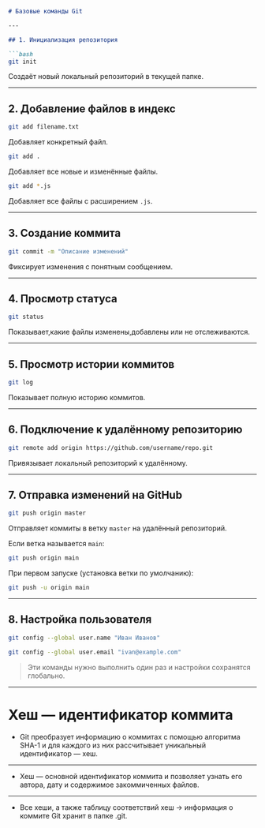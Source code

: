
```markdown
# Базовые команды Git

---

## 1. Инициализация репозитория

```bash
git init
```
Создаёт новый локальный репозиторий в текущей папке.

---

## 2. Добавление файлов в индекс

```bash
git add filename.txt
```
Добавляет конкретный файл.

```bash
git add .
```
Добавляет все новые и изменённые файлы.

```bash
git add *.js
```
Добавляет все файлы с расширением `.js`.

---

## 3. Создание коммита

```bash
git commit -m "Описание изменений"
```
Фиксирует изменения с понятным сообщением.

---

## 4. Просмотр статуса

```bash
git status
```
Показывает,какие файлы изменены,добавлены или не отслеживаются.

---

## 5. Просмотр истории коммитов

```bash
git log
```
Показывает полную историю коммитов.

---

## 6. Подключение к удалённому репозиторию

```bash
git remote add origin https://github.com/username/repo.git
```
Привязывает локальный репозиторий к удалённому.


---

## 7. Отправка изменений на GitHub

```bash
git push origin master
```
Отправляет коммиты в ветку `master` на удалённый репозиторий.

Если ветка называется `main`:
```bash
git push origin main
```

При первом запуске (установка ветки по умолчанию):
```bash
git push -u origin main
```

---

## 8. Настройка пользователя

```bash
git config --global user.name "Иван Иванов"
```

```bash
git config --global user.email "ivan@example.com"
```

> Эти команды нужно выполнить один раз и настройки сохранятся глобально.

---

# Хеш — идентификатор коммита

- Git преобразует информацию о коммитах с помощью алгоритма SHA-1 и для каждого из них рассчитывает уникальный идентификатор — хеш.

------------

- Хеш — основной идентификатор коммита и позволяет узнать его автора, дату и содержимое закоммиченных файлов.

------------

- Все хеши, а также таблицу соответствий хеш → информация о коммите Git хранит в папке .git.
